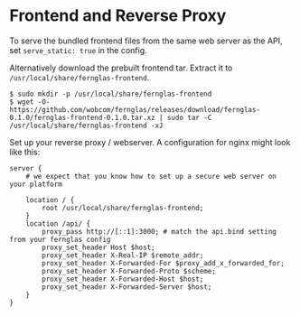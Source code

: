# Frontend and Reverse Proxy

To serve the bundled frontend files from the same web server as the API, set `serve_static: true` in the config.

Alternatively download the prebuilt frontend tar.
Extract it to `/usr/local/share/fernglas-frontend`.

```
$ sudo mkdir -p /usr/local/share/fernglas-frontend
$ wget -O- https://github.com/wobcom/fernglas/releases/download/fernglas-0.1.0/fernglas-frontend-0.1.0.tar.xz | sudo tar -C /usr/local/share/fernglas-frontend -xJ
```

Set up your reverse proxy / webserver.
A configuration for nginx might look like this:

```
server {
	# we expect that you know how to set up a secure web server on your platform

	location / {
		root /usr/local/share/fernglas-frontend;
	}
	location /api/ {
		proxy_pass http://[::1]:3000; # match the api.bind setting from your fernglas config
		proxy_set_header Host $host;
		proxy_set_header X-Real-IP $remote_addr;
		proxy_set_header X-Forwarded-For $proxy_add_x_forwarded_for;
		proxy_set_header X-Forwarded-Proto $scheme;
		proxy_set_header X-Forwarded-Host $host;
		proxy_set_header X-Forwarded-Server $host;
	}
}
```
